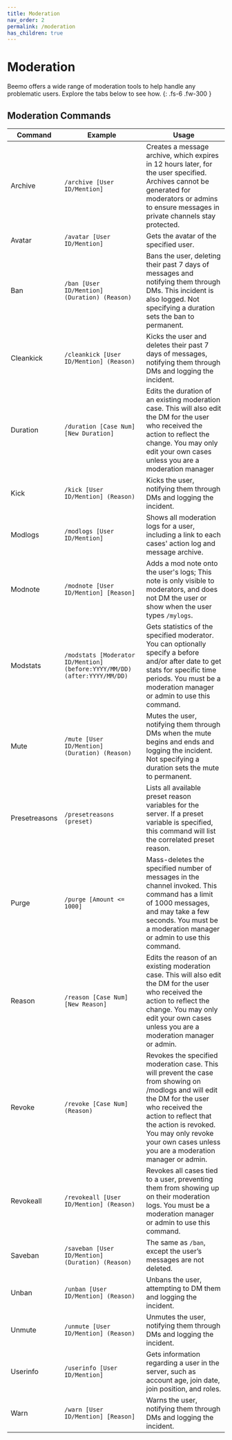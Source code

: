 ```yaml
---
title: Moderation
nav_order: 2
permalink: /moderation
has_children: true
---
```


# Moderation

Beemo offers a wide range of moderation tools to help handle any problematic users. Explore the tabs below to see how.
{: .fs-6 .fw-300 }

## Moderation Commands

| Command       | Example                                     | Usage                                                                                                                                                                                                                                                              |
| ------------- | ------------------------------------------- | ------------------------------------------------------------------------------------------------------------------------------------------------------------------------------------------------------------------------------------------------------------------ |
| Archive       | `/archive [User ID/Mention]`                     | Creates a message archive, which expires in 12 hours later, for the user specified. Archives cannot be generated for moderators or admins to ensure messages in private channels stay protected.                                                                                                                                                                                                         |
| Avatar        | `/avatar [User ID/Mention]`                      | Gets the avatar of the specified user.                                                                                                                                                                                                                              |
| Ban           | `/ban [User ID/Mention] (Duration) (Reason)`     | Bans the user, deleting their past 7 days of messages and notifying them through DMs. This incident is also logged. Not specifying a duration sets the ban to permanent.                                                                                            |
| Cleankick     | `/cleankick [User ID/Mention] (Reason)`          | Kicks the user and deletes their past 7 days of messages, notifying them through DMs and logging the incident.                                                                                                                                                      |
| Duration      | `/duration [Case Num] [New Duration]`       | Edits the duration of an existing moderation case. This will also edit the DM for the user who received the action to reflect the change. You may only edit your own cases unless you are a moderation manager                                                     |
| Kick          | `/kick [User ID/Mention] (Reason)`               | Kicks the user, notifying them through DMs and logging the incident.                                                                                                                                                                                                |
| Modlogs       | `/modlogs [User ID/Mention]`                     | Shows all moderation logs for a user, including a link to each cases' action log and message archive.                                                                                                                                                                                                                             |
| Modnote       | `/modnote [User ID/Mention] [Reason]`            | Adds a mod note onto the user's logs; This note is only visible to moderators, and does not DM the user or show when the user types `/mylogs`.                                                                                                                            |
| Modstats      | `/modstats [Moderator ID/Mention] (before:YYYY/MM/DD) (after:YYYY/MM/DD)`                    | Gets statistics of the specified moderator. You can optionally specify a before and/or after date to get stats for specific time periods. You must be a moderation manager or admin to use this command.                                                                                                                   |
| Mute          | `/mute [User ID/Mention] (Duration) (Reason)`    | Mutes the user, notifying them through DMs when the mute begins and ends and logging the incident. Not specifying a duration sets the mute to permanent.                                                                                                            |
| Presetreasons | `/presetreasons (preset)`                   | Lists all available preset reason variables for the server. If a preset variable is specified, this command will list the correlated preset reason.                                                                                                                 |
| Purge         | `/purge [Amount <= 1000]`                   | Mass-deletes the specified number of messages in the channel invoked. This command has a limit of 1000 messages, and may take a few seconds. You must be a moderation manager or admin to use this command.                                                         |
| Reason        | `/reason [Case Num] [New Reason]`           | Edits the reason of an existing moderation case. This will also edit the DM for the user who received the action to reflect the change. You may only edit your own cases unless you are a moderation manager or admin.                                                       |
| Revoke        | `/revoke [Case Num] (Reason)`               | Revokes the specified moderation case. This will prevent the case from showing on /modlogs and will edit the DM for the user who received the action to reflect that the action is revoked. You may only revoke your own cases unless you are a moderation manager or admin. |
| Revokeall     | `/revokeall [User ID/Mention] (Reason)`            | Revokes all cases tied to a user, preventing them from showing up on their moderation logs. You must be a moderation manager or admin to use this command.                                                                                                          |
| Saveban       | `/saveban [User ID/Mention] (Duration) (Reason)` | The same as `/ban`, except the user’s messages are not deleted.                                                                                                                                                                                                        |
| Unban         | `/unban [User ID/Mention] (Reason)`              | Unbans the user, attempting to DM them and logging the incident.                                                                                                                                                                                                    |
| Unmute        | `/unmute [User ID/Mention] (Reason)`             | Unmutes the user, notifying them through DMs and logging the incident.                                                                                                                                                                                              |
| Userinfo      | `/userinfo [User ID/Mention]`                    | Gets information regarding a user in the server, such as account age, join date, join position, and roles.                                                                                                                                                          |
| Warn          | `/warn [User ID/Mention] [Reason]`               | Warns the user, notifying them through DMs and logging the incident.                                                                                                                                                                                                |
